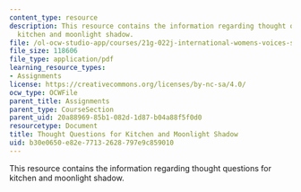 ```yaml
---
content_type: resource
description: This resource contains the information regarding thought questions for
  kitchen and moonlight shadow.
file: /ol-ocw-studio-app/courses/21g-022j-international-womens-voices-spring-2004/b30e0650e82e77132628797e9c859010_MIT21G_022JS04_forkh1.pdf
file_size: 118606
file_type: application/pdf
learning_resource_types:
- Assignments
license: https://creativecommons.org/licenses/by-nc-sa/4.0/
ocw_type: OCWFile
parent_title: Assignments
parent_type: CourseSection
parent_uid: 20a88969-85b1-082d-1d87-b04a88f5f0d0
resourcetype: Document
title: Thought Questions for Kitchen and Moonlight Shadow
uid: b30e0650-e82e-7713-2628-797e9c859010
---
```

This resource contains the information regarding thought questions for kitchen and moonlight shadow.